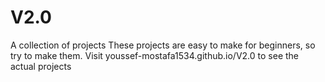 # V2.0
A collection of projects
These projects are easy to make for beginners, so try to make them.
Visit youssef-mostafa1534.github.io/V2.0 to see the actual projects
